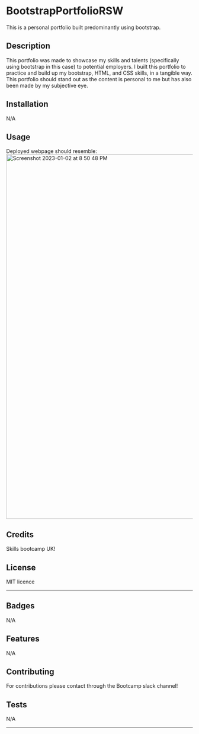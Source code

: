 # BootstrapPortfolioRSW
This is a personal portfolio built predominantly using bootstrap.


## Description 

This portfolio was made to showcase my skills and talents (specifically using bootstrap in this case) to potential employers. I built this portfolio to practice and build up my bootstrap, HTML, and CSS skills, in a tangible way. This portfolio should stand out as the content is personal to me but has also been made by my subjective eye.



## Installation
N/A


## Usage 

Deployed webpage should resemble:
<img width="984" alt="Screenshot 2023-01-02 at 8 50 48 PM" src="https://user-images.githubusercontent.com/119468426/210205747-b1196f50-c630-40f5-9e5e-81459f492c7d.png">


## Credits
Skills bootcamp UK!


## License

MIT licence


---


## Badges
N/A

## Features
N/A

## Contributing

For contributions please contact through the Bootcamp slack channel!

## Tests

N/A

---

